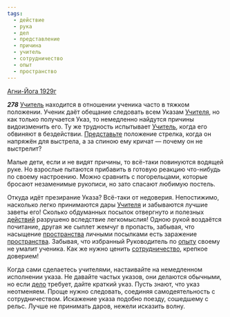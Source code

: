 ```yaml
---
tags:
  - действие
  - рука
  - дел
  - представление
  - причина
  - учитель
  - сотрудничество
  - опыт
  - пространство
---
```


[Агни-Йога 1929г](https://127.0.0.1:4002/agni/1929)

___278___
[Учитель](../../../tags/#учитель) находится в отношении ученика часто в тяжком положении. Ученик даёт обещание следовать всем Указам [Учителя](../../../tags/#учитель), но как только получается Указ, то немедленно найдутся причины видоизменить его. Ту же трудность испытывает [Учитель](../../../tags/#учитель), когда его обвиняют в бездействии. [Представьте](../../../tags/#представление) положение стрелка, когда он напряжён для выстрела, а за спиною ему кричат — почему он не выстрелит?   

Малые дети, если и не видят причины, то всё-таки повинуются водящей руке. Но взрослые пытаются прибавить в готовую реакцию что-нибудь по своему настроению. Можно сравнить с погорельцами, которые бросают незаменимые рукописи, но зато спасают любимую постель.   

Откуда идёт презирание Указа? Всё-таки от недоверия. Непостижимо, насколько легко принимаются дары [Учителя](../../../tags/#учитель) и забываются лучшие заветы его! Сколько обдуманных посылок отвергнуто и полезных [действий](../../../tags/#действие) разрушено вследствие легкомыслия! Одною рукой воздаётся почитание, другая же сыплет жемчуг в пропасть, забывая, что насыщение [пространства](../../../tags/#пространство) личными посылками есть заражение [пространства](../../../tags/#пространство). Забывая, что избранный Руководитель по [опыту](../../../tags/#опыт) своему не умалит ученика. Как же нужно ценить [сотрудничество](../../../tags/#сотрудничество), крепкое доверием!   

Когда сами сделаетесь учителями, настаивайте на немедленном исполнении указа. Не давайте частых указов, они делаются обычными, но если [дело](../../../tags/#дел) требует, дайте краткий указ. Пусть знают, что указ неотменяем. Проще нужно следовать, соединяя самодеятельность с сотрудничеством. Искажение указа подобно поезду, сошедшему с рельс. Лучше не принимать даров, нежели исказить волну.